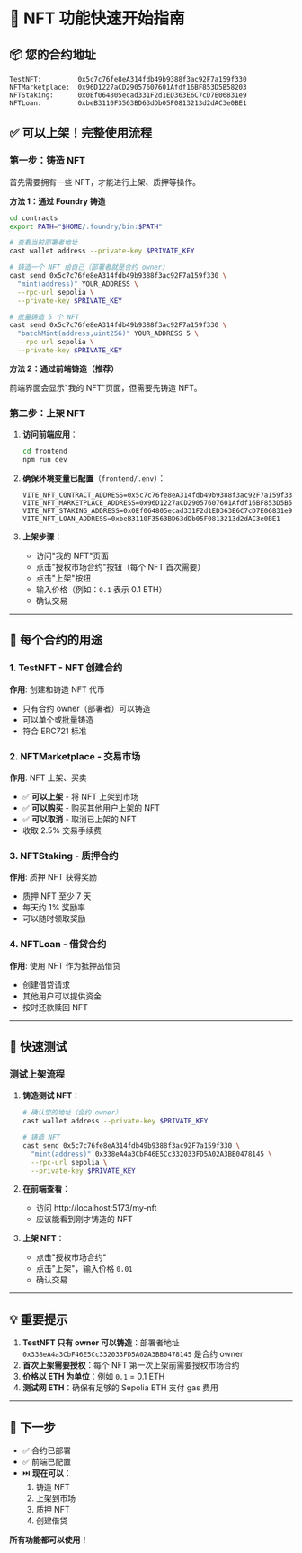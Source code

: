 # 🚀 NFT 功能快速开始指南

## 📦 您的合约地址

```
TestNFT:         0x5c7c76fe8eA314fdb49b9388f3ac92F7a159f330
NFTMarketplace:  0x96D1227aCD29057607601Afdf16BF853D5B58203
NFTStaking:      0x0Ef064805ecad331F2d1ED363E6C7cD7E06831e9
NFTLoan:         0xbeB3110F3563BD63dDb05F0813213d2dAC3e0BE1
```

## ✅ 可以上架！完整使用流程

### 第一步：铸造 NFT

首先需要拥有一些 NFT，才能进行上架、质押等操作。

**方法 1：通过 Foundry 铸造**

```bash
cd contracts
export PATH="$HOME/.foundry/bin:$PATH"

# 查看当前部署者地址
cast wallet address --private-key $PRIVATE_KEY

# 铸造一个 NFT 给自己（部署者就是合约 owner）
cast send 0x5c7c76fe8eA314fdb49b9388f3ac92F7a159f330 \
  "mint(address)" YOUR_ADDRESS \
  --rpc-url sepolia \
  --private-key $PRIVATE_KEY

# 批量铸造 5 个 NFT
cast send 0x5c7c76fe8eA314fdb49b9388f3ac92F7a159f330 \
  "batchMint(address,uint256)" YOUR_ADDRESS 5 \
  --rpc-url sepolia \
  --private-key $PRIVATE_KEY
```

**方法 2：通过前端铸造（推荐）**

前端界面会显示"我的 NFT"页面，但需要先铸造 NFT。

### 第二步：上架 NFT

1. **访问前端应用**：
   ```bash
   cd frontend
   npm run dev
   ```

2. **确保环境变量已配置**（`frontend/.env`）：
   ```env
   VITE_NFT_CONTRACT_ADDRESS=0x5c7c76fe8eA314fdb49b9388f3ac92F7a159f330
   VITE_NFT_MARKETPLACE_ADDRESS=0x96D1227aCD29057607601Afdf16BF853D5B58203
   VITE_NFT_STAKING_ADDRESS=0x0Ef064805ecad331F2d1ED363E6C7cD7E06831e9
   VITE_NFT_LOAN_ADDRESS=0xbeB3110F3563BD63dDb05F0813213d2dAC3e0BE1
   ```

3. **上架步骤**：
   - 访问"我的 NFT"页面
   - 点击"授权市场合约"按钮（每个 NFT 首次需要）
   - 点击"上架"按钮
   - 输入价格（例如：`0.1` 表示 0.1 ETH）
   - 确认交易

---

## 🎯 每个合约的用途

### 1. TestNFT - NFT 创建合约
**作用**: 创建和铸造 NFT 代币
- 只有合约 owner（部署者）可以铸造
- 可以单个或批量铸造
- 符合 ERC721 标准

### 2. NFTMarketplace - 交易市场
**作用**: NFT 上架、买卖
- ✅ **可以上架** - 将 NFT 上架到市场
- ✅ **可以购买** - 购买其他用户上架的 NFT
- ✅ **可以取消** - 取消已上架的 NFT
- 收取 2.5% 交易手续费

### 3. NFTStaking - 质押合约
**作用**: 质押 NFT 获得奖励
- 质押 NFT 至少 7 天
- 每天约 1% 奖励率
- 可以随时领取奖励

### 4. NFTLoan - 借贷合约
**作用**: 使用 NFT 作为抵押品借贷
- 创建借贷请求
- 其他用户可以提供资金
- 按时还款赎回 NFT

---

## 🔧 快速测试

### 测试上架流程

1. **铸造测试 NFT**：
   ```bash
   # 确认您的地址（合约 owner）
   cast wallet address --private-key $PRIVATE_KEY
   
   # 铸造 NFT
   cast send 0x5c7c76fe8eA314fdb49b9388f3ac92F7a159f330 \
     "mint(address)" 0x338eA4a3CbF46E5Cc332033FD5A02A3BB0478145 \
     --rpc-url sepolia \
     --private-key $PRIVATE_KEY
   ```

2. **在前端查看**：
   - 访问 http://localhost:5173/my-nft
   - 应该能看到刚才铸造的 NFT

3. **上架 NFT**：
   - 点击"授权市场合约"
   - 点击"上架"，输入价格 `0.01`
   - 确认交易

---

## 💡 重要提示

1. **TestNFT 只有 owner 可以铸造**：部署者地址 `0x338eA4a3CbF46E5Cc332033FD5A02A3BB0478145` 是合约 owner
2. **首次上架需要授权**：每个 NFT 第一次上架前需要授权市场合约
3. **价格以 ETH 为单位**：例如 `0.1` = 0.1 ETH
4. **测试网 ETH**：确保有足够的 Sepolia ETH 支付 gas 费用

---

## 📝 下一步

- ✅ 合约已部署
- ✅ 前端已配置
- ⏭️ **现在可以**：
  1. 铸造 NFT
  2. 上架到市场
  3. 质押 NFT
  4. 创建借贷

**所有功能都可以使用！**

